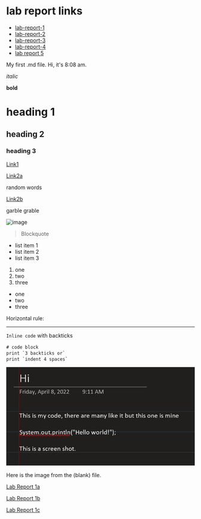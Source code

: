 # lab report links
* [lab-report-1](https://badnanx.github.io/cse15l-lab-reports/lab-report-1-week-2.html
)
* [lab-report-2](https://badnanx.github.io/cse15l-lab-reports/lab-report-2-week-4.html
)
* [lab-report-3](https://badnanx.github.io/cse15l-lab-reports/lab-report-3-week-6.html
)
* [lab-report-4](https://badnanx.github.io/cse15l-lab-reports/lab-report-4-week-8.html
)
* [lab report 5](https://badnanx.github.io/cse15l-lab-reports/lab-report-5-week-10.html)

My first .md file.
Hi, it's 8:08 am.

*italic*

**bold**

# heading 1
## heading 2
### heading 3

[Link1](http://www.duckduckgo.com)

[Link2a][1]

random words

[Link2b][2]

garble grable

[1]: http://www.google.com
[2]: http://www.bing.com



![image](https://upload.wikimedia.org/wikipedia/commons/4/47/PNG_transparency_demonstration_1.png)


> Blockquote


* list item 1
* list item 2
* list item 3

1. one
2. two
3. three

- one
- two
- three



Horizontal rule: 

***

`Inline code` with backticks

```
# code block
print `3 backticks or`
print `indent 4 spaces`
```


![image](cse15lss.png)

Here is the image from the (blank) file.

[Lab Report 1a](lab-report-1-week-2.md)

[Lab Report 1b](https://github.com/badnanx/cse15l-lab-reports/blob/main/lab-report-1-week-2.md)

[Lab Report 1c](https://badnanx.github.io/cse15l-lab-reports/lab-report-1-week-2.md)


